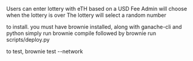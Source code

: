 Users can enter lottery with eTH based on a USD Fee
Admin will choose when the lottery is over
The lottery will select a random number

to install. you must have brownie installed, along with ganache-cli and python
simply run brownie compile followed by brownie run scripts/deploy.py

to test, brownie test --network <network name>

